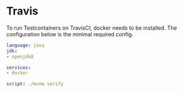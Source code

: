 # Travis

To run Testcontainers on TravisCI, docker needs to be installed. The configuration below
is the minimal required config.

```yaml
language: java
jdk:
- openjdk8

services:
- docker

script: ./mvnw verify
```

